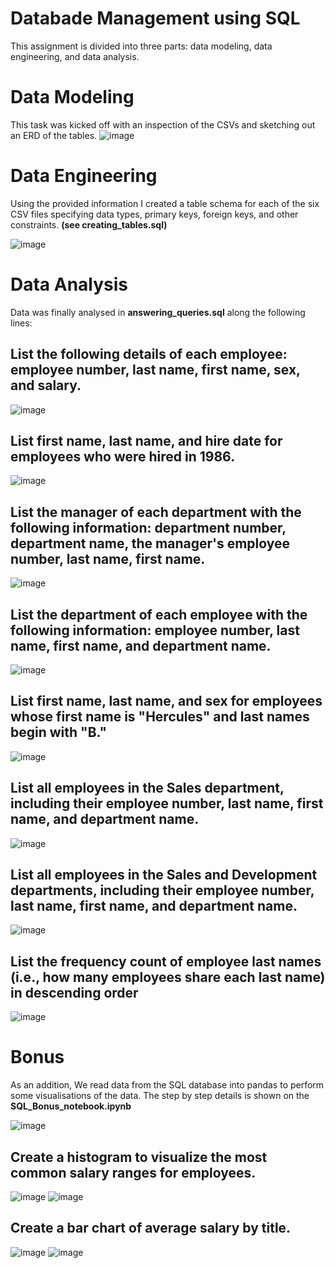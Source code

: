 # Databade Management using SQL

This assignment is divided into three parts: data modeling, data engineering, and data analysis.

# Data Modeling
This task was kicked off with an inspection of the CSVs and sketching out an ERD of the tables. 
![image](https://user-images.githubusercontent.com/99673859/167299641-9c3acb5e-d47b-4e9b-a7f2-36942e8de3eb.png)



# Data Engineering
Using the provided information I created a table schema for each of the six CSV files specifying data types, primary keys, foreign keys, and other constraints.
**(see creating_tables.sql)**

![image](https://user-images.githubusercontent.com/99673859/189304919-8887321b-002b-46e3-8e47-14e46fc9d3c0.png)


# Data Analysis
Data was finally analysed in **answering_queries.sql** along the following lines:

## List the following details of each employee: employee number, last name, first name, sex, and salary.
![image](https://user-images.githubusercontent.com/99673859/189329550-c1db5492-99d4-4a57-ada6-b3777f79371c.png)



## List first name, last name, and hire date for employees who were hired in 1986.
![image](https://user-images.githubusercontent.com/99673859/189329871-77b023a1-dd4f-486d-8b6b-9ef9349cd617.png)



## List the manager of each department with the following information: department number, department name, the manager's employee number, last name, first name.
![image](https://user-images.githubusercontent.com/99673859/189330177-a4d5bd4b-9ac7-441e-aeaa-0a0574728416.png)



## List the department of each employee with the following information: employee number, last name, first name, and department name.
![image](https://user-images.githubusercontent.com/99673859/189330484-6dde3553-08d6-4d92-b6a3-03518ac76057.png)



## List first name, last name, and sex for employees whose first name is "Hercules" and last names begin with "B."
![image](https://user-images.githubusercontent.com/99673859/189330697-de7c43cb-a965-4c2c-bc01-9c367f435f67.png)



## List all employees in the Sales department, including their employee number, last name, first name, and department name.
![image](https://user-images.githubusercontent.com/99673859/189331177-a768246f-4c71-49e8-aeb7-5daf06b72276.png)



## List all employees in the Sales and Development departments, including their employee number, last name, first name, and department name.
![image](https://user-images.githubusercontent.com/99673859/189331728-d7bb1ac0-98ed-44da-98ac-e56d5057cc6d.png)



## List the frequency count of employee last names (i.e., how many employees share each last name) in descending order
![image](https://user-images.githubusercontent.com/99673859/189332174-c0e49e12-691f-415d-b90f-391d29646ff5.png)



# Bonus
As an addition, We read data from the SQL database into pandas to perform some visualisations of the data. The step by step details is shown on the **SQL_Bonus_notebook.ipynb**

![image](https://user-images.githubusercontent.com/99673859/189334025-c452b817-75f1-4c32-aab6-e7c93ac722fa.png)



## Create a histogram to visualize the most common salary ranges for employees.
![image](https://user-images.githubusercontent.com/99673859/189337220-93836fc2-1f6b-468e-a073-ae05063e5c57.png)
![image](https://user-images.githubusercontent.com/99673859/189337352-f8180802-9d4e-4bf5-be09-67781fb196ae.png)



## Create a bar chart of average salary by title.
![image](https://user-images.githubusercontent.com/99673859/189337879-1e025112-895a-4516-a6c7-8b54cdf05071.png)
![image](https://user-images.githubusercontent.com/99673859/189338889-1b05d5c7-26de-4007-9cb9-53a393c5dfb8.png)


